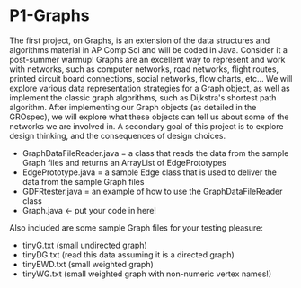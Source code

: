 # P1-Graphs
The first project, on Graphs, is an extension of the data structures and algorithms material in AP Comp Sci and will be coded in Java. Consider it a post-summer warmup! Graphs are an excellent way to represent and work with networks, such as computer networks, road networks, flight routes, printed circuit board connections, social networks, flow charts, etc...  We will explore various data representation strategies for a Graph object, as well as implement the classic graph algorithms, such as Dijkstra's shortest path algorithm. After implementing our Graph objects (as detailed in the GROspec), we will explore what these objects can tell us about some of the networks we are involved in. A secondary goal of this project is to explore design thinking, and the consequences of design choices.

 * GraphDataFileReader.java = a class that reads the data from the sample Graph files and returns an ArrayList of EdgePrototypes
 * EdgePrototype.java = a sample Edge class that is used to deliver the data from the sample Graph files
 * GDFRtester.java = an example of how to use the GraphDataFileReader class
 * Graph.java <- put your code in here!

Also included are some sample Graph files for your testing pleasure:
 * tinyG.txt  (small undirected graph)
 * tinyDG.txt (read this data assuming it is a directed graph)
 * tinyEWD.txt (small weighted graph)
 * tinyWG.txt (small weighted graph with non-numeric vertex names!)

